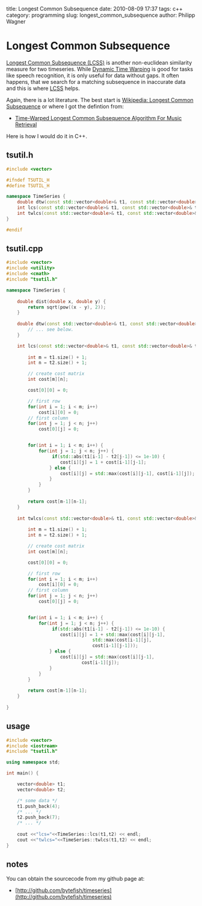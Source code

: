 title: Longest Common Subsequence
date: 2010-08-09 17:37
tags: c++
category: programming
slug: longest_common_subsequence
author: Philipp Wagner

# Longest Common Subsequence #

[Longest Common Subsequence (LCSS)](http://en.wikipedia.org/wiki/Longest_common_subsequence_problem) is another non-euclidean similarity measure for two timeseries. While [Dynamic Time Warping](http://en.wikipedia.org/wiki/Dynamic_time_warping) is good for tasks like speech recognition, it is only useful for data without gaps. It often happens, that we search for a matching subsequence in inaccurate data and this is where [LCSS](http://en.wikipedia.org/wiki/Longest_common_subsequence_problem) helps.

Again, there is a lot literature. The best start is [Wikipedia: Longest Common Subsequence](http://en.wikipedia.org/wiki/Longest_common_subsequence_problem) or where I got the defintion from:

* [Time-Warped Longest Common Subsequence Algorithm For Music Retrieval](http://citeseerx.ist.psu.edu/viewdoc/summary?doi=10.1.1.101.6392)

Here is how I would do it in C++.

## tsutil.h ##

```cpp
#include <vector>

#ifndef TSUTIL_H
#define TSUTIL_H

namespace TimeSeries {
	double dtw(const std::vector<double>& t1, const std::vector<double>& t2);
	int lcs(const std::vector<double>& t1, const std::vector<double>& t2);
	int twlcs(const std::vector<double>& t1, const std::vector<double>& t2);
}

#endif
```

## tsutil.cpp ##

```cpp
#include <vector>
#include <utility>
#include <cmath>
#include "tsutil.h"

namespace TimeSeries {
	
	double dist(double x, double y) {
		return sqrt(pow((x - y), 2));
	}
	
	double dtw(const std::vector<double>& t1, const std::vector<double>& t2) {
		// ... see below.
	}

	int lcs(const std::vector<double>& t1, const std::vector<double>& t2) {
	
		int m = t1.size() + 1;
		int n = t2.size() + 1;

		// create cost matrix
		int cost[m][n];

		cost[0][0] = 0;

		// first row
		for(int i = 1; i < m; i++)
			cost[i][0] = 0;
		// first column
		for(int j = 1; j < n; j++)
			cost[0][j] = 0;


		for(int i = 1; i < m; i++) {
			for(int j = 1; j < n; j++) {
				 if(std::abs(t1[i-1] - t2[j-1]) <= 1e-10) {
					cost[i][j] = 1 + cost[i-1][j-1];
				} else {
					cost[i][j] = std::max(cost[i][j-1], cost[i-1][j]);
				}
			}
		}
	
		return cost[m-1][n-1];
	}
	
	int twlcs(const std::vector<double>& t1, const std::vector<double>& t2) {
	
		int m = t1.size() + 1;
		int n = t2.size() + 1;

		// create cost matrix
		int cost[m][n];

		cost[0][0] = 0;

		// first row
		for(int i = 1; i < m; i++)
			cost[i][0] = 0;
		// first column
		for(int j = 1; j < n; j++)
			cost[0][j] = 0;


		for(int i = 1; i < m; i++) {
			for(int j = 1; j < n; j++) {
				 if(std::abs(t1[i-1] - t2[j-1]) <= 1e-10) {
					cost[i][j] = 1 + std::max(cost[i][j-1],
						        std::max(cost[i-1][j], 
								cost[i-1][j-1]));
				} else {
					cost[i][j] = std::max(cost[i][j-1], 
							cost[i-1][j]);
				}
			}
		}
		
		return cost[m-1][n-1];
	}
	
}
```

## usage ##

```cpp
#include <vector>
#include <iostream>
#include "tsutil.h"

using namespace std;

int main() {

	vector<double> t1;
	vector<double> t2;

	/* some data */
	t1.push_back(4);
	/* ... */
	t2.push_back(7);
	/* ... */
	
	cout <<"lcs="<<TimeSeries::lcs(t1,t2) << endl; 
	cout <<"twlcs="<<TimeSeries::twlcs(t1,t2) << endl; 
}
```

## notes ##

You can obtain the sourcecode from my github page at:

* [http://github.com/bytefish/timeseries](http://github.com/bytefish/timeseries)
